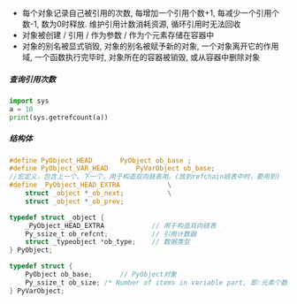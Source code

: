 

- 每个对象记录自己被引用的次数, 每增加一个引用个数+1, 每减少一个引用个数-1, 数为0时释放. 维护引用计数消耗资源, 循环引用时无法回收
- 对象被创建 / 引用 / 作为参数 / 作为个元素存储在容器中
- 对象的别名被显式销毁, 对象的别名被赋予新的对象, 一个对象离开它的作用域, 一个函数执行完毕时, 对象所在的容器被销毁, 或从容器中删除对象

##### 查询引用次数

```python
import sys
a = 10
print(sys.getrefcount(a))
```

##### 结构体

```c
#define PyObject_HEAD       PyObject ob_base ;
#define PyObject_VAR_HEAD       PyVarObject ob_base;
//宏定义，包含上一个、下一个，用于构造双向链表用。(放到refchain链表中时，要用到)
#define _PyObject_HEAD_EXTRA            \
    struct _object *_ob_next;           \
    struct _object *_ob_prev;

typedef struct _object {
    _PyObject_HEAD_EXTRA            // 用于构造双向链表
    Py_ssize_t ob_refcnt;           // 引用计数器
    struct _typeobject *ob_type;    // 数据类型
} PyObject;

typedef struct {
    PyObject ob_base;       // PyObject对象
    Py_ssize_t ob_size; /* Number of items in variable part, 即:元素个数*/
} PyVarObject;
```



